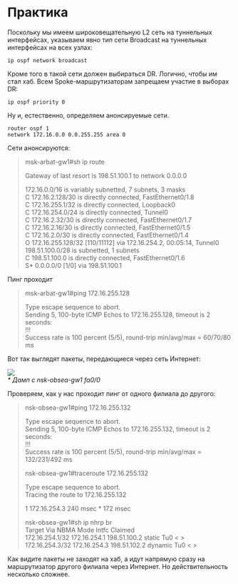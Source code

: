 # Практика

Поскольку мы имеем широковещательную L2 сеть на туннельных интерфейсах, указываем явно тип сети Broadcast на туннельных интерфейсах на всех узлах:

```text
ip ospf network broadcast
```

Кроме того в такой сети должен выбираться DR. Логично, чтобы им стал хаб. Всем Spoke-маршрутизаторам запрещаем участие в выборах DR:

```text
ip ospf priority 0
```

Ну и, естественно, определяем анонсируемые сети.

```text
router ospf 1
network 172.16.0.0 0.0.255.255 area 0
```

Сети анонсируются:

> msk-arbat-gw1\#sh ip route  
>   
> Gateway of last resort is 198.51.100.1 to network 0.0.0.0  
>   
> 172.16.0.0/16 is variably subnetted, 7 subnets, 3 masks  
> C 172.16.2.128/30 is directly connected, FastEthernet0/1.8  
> C 172.16.255.1/32 is directly connected, Loopback0  
> C 172.16.254.0/24 is directly connected, Tunnel0  
> C 172.16.2.32/30 is directly connected, FastEthernet0/1.7  
> C 172.16.2.16/30 is directly connected, FastEthernet0/1.5  
> C 172.16.2.0/30 is directly connected, FastEthernet0/1.4  
> O 172.16.255.128/32 \[110/11112\] via 172.16.254.2, 00:05:14, Tunnel0  
> 198.51.100.0/28 is subnetted, 1 subnets  
> C 198.51.100.0 is directly connected, FastEthernet0/1.6  
> S\* 0.0.0.0/0 \[1/0\] via 198.51.100.1

Пинг проходит

> msk-arbat-gw1\#ping 172.16.255.128  
>   
> Type escape sequence to abort.  
> Sending 5, 100-byte ICMP Echos to 172.16.255.128, timeout is 2 seconds:  
> !!!  
> Success rate is 100 percent \(5/5\), round-trip min/avg/max = 60/70/80 ms

Вот так выглядят пакеты, передающиеся через сеть Интернет:

![](https://dan4i4ek.info/src/0_abbfe_750be85d_XXXL.jpg)  
_\* Дамп с nsk-obsea-gw1 fa0/0_

Проверяем, как у нас проходит пинг от одного филиала до другого:

> nsk-obsea-gw1\#ping 172.16.255.132  
>   
> Type escape sequence to abort.  
> Sending 5, 100-byte ICMP Echos to 172.16.255.132, timeout is 2 seconds:  
> !!!  
> Success rate is 100 percent \(5/5\), round-trip min/avg/max = 132/231/492 ms  
>   
> nsk-obsea-gw1\#traceroute 172.16.255.132  
>   
> Type escape sequence to abort.  
> Tracing the route to 172.16.255.132  
>   
> 1 172.16.254.3 240 msec \* 172 msec  
>   
> nsk-obsea-gw1\#sh ip nhrp br  
> Target Via NBMA Mode Intfc Claimed  
> 172.16.254.1/32 172.16.254.1 198.51.100.2 static Tu0 &lt; &gt;  
> 172.16.254.3/32 172.16.254.3 198.51.102.2 dynamic Tu0 &lt; &gt;

Как видите пакеты не заходят на хаб, а идут напрямую сразу на маршрутизатор другого филиала через Интернет. Но действительность несколько сложнее.

